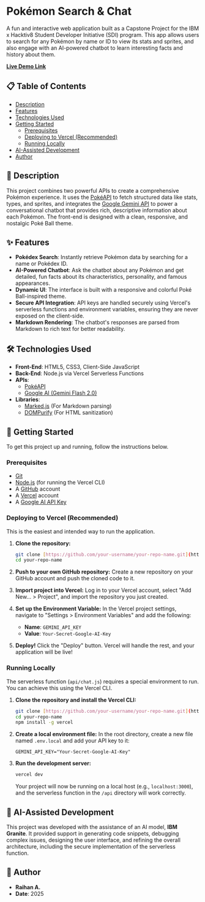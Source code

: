 # Pokémon Search & Chat

A fun and interactive web application built as a Capstone Project for the IBM x Hacktiv8 Student Developer Initiative (SDI) program. This app allows users to search for any Pokémon by name or ID to view its stats and sprites, and also engage with an AI-powered chatbot to learn interesting facts and history about them.

[**Live Demo Link**](https://pokesearchappwithai.vercel.app/)

## 📋 Table of Contents
- [Description](#-description)
- [Features](#-features)
- [Technologies Used](#-technologies-used)
- [Getting Started](#-getting-started)
  - [Prerequisites](#prerequisites)
  - [Deploying to Vercel (Recommended)](#deploying-to-vercel-recommended)
  - [Running Locally](#running-locally)
- [AI-Assisted Development](#-ai-assisted-development)
- [Author](#-author)


## 📖 Description

This project combines two powerful APIs to create a comprehensive Pokémon experience. It uses the [PokéAPI](https://pokeapi.co/) to fetch structured data like stats, types, and sprites, and integrates the [Google Gemini API](https://ai.google.dev/) to power a conversational chatbot that provides rich, descriptive information about each Pokémon. The front-end is designed with a clean, responsive, and nostalgic Poké Ball theme.

## ✨ Features

- **Pokédex Search**: Instantly retrieve Pokémon data by searching for a name or Pokédex ID.
- **AI-Powered Chatbot**: Ask the chatbot about any Pokémon and get detailed, fun facts about its characteristics, personality, and famous appearances.
- **Dynamic UI**: The interface is built with a responsive and colorful Poké Ball-inspired theme.
- **Secure API Integration**: API keys are handled securely using Vercel's serverless functions and environment variables, ensuring they are never exposed on the client-side.
- **Markdown Rendering**: The chatbot's responses are parsed from Markdown to rich text for better readability.

## 🛠️ Technologies Used

- **Front-End**: HTML5, CSS3, Client-Side JavaScript
- **Back-End**: Node.js via Vercel Serverless Functions
- **APIs**:
  - [PokéAPI](https://pokeapi.co/)
  - [Google AI (Gemini Flash 2.0)](https://ai.google.dev/)
- **Libraries**:
  - [Marked.js](https://marked.js.org/) (For Markdown parsing)
  - [DOMPurify](https://github.com/cure53/DOMPurify) (For HTML sanitization)

## 🚀 Getting Started

To get this project up and running, follow the instructions below.

### Prerequisites

- [Git](https://git-scm.com/)
- [Node.js](https://nodejs.org/en) (for running the Vercel CLI)
- A [GitHub](https://github.com/) account
- A [Vercel](https://vercel.com) account
- A [Google AI API Key](https://ai.google.dev/)

### Deploying to Vercel (Recommended)

This is the easiest and intended way to run the application.

1.  **Clone the repository:**
    ```bash
    git clone [https://github.com/your-username/your-repo-name.git](https://github.com/your-username/your-repo-name.git)
    cd your-repo-name
    ```

2.  **Push to your own GitHub repository:** Create a new repository on your GitHub account and push the cloned code to it.

3.  **Import project into Vercel:** Log in to your Vercel account, select "Add New... > Project", and import the repository you just created.

4.  **Set up the Environment Variable:** In the Vercel project settings, navigate to "Settings > Environment Variables" and add the following:
    - **Name**: `GEMINI_API_KEY`
    - **Value**: `Your-Secret-Google-AI-Key`

5.  **Deploy!** Click the "Deploy" button. Vercel will handle the rest, and your application will be live!

### Running Locally

The serverless function (`api/chat.js`) requires a special environment to run. You can achieve this using the Vercel CLI.

1.  **Clone the repository and install the Vercel CLI:**
    ```bash
    git clone [https://github.com/your-username/your-repo-name.git](https://github.com/your-username/your-repo-name.git)
    cd your-repo-name
    npm install -g vercel
    ```

2.  **Create a local environment file:** In the root directory, create a new file named `.env.local` and add your API key to it:
    ```
    GEMINI_API_KEY="Your-Secret-Google-AI-Key"
    ```

3.  **Run the development server:**
    ```bash
    vercel dev
    ```
    Your project will now be running on a local host (e.g., `localhost:3000`), and the serverless function in the `/api` directory will work correctly.

## 🤖 AI-Assisted Development

This project was developed with the assistance of an AI model, **IBM Granite**. It provided support in generating code snippets, debugging complex issues, designing the user interface, and refining the overall architecture, including the secure implementation of the serverless function.

## 👤 Author

- **Raihan A.**
- **Date**: 2025
